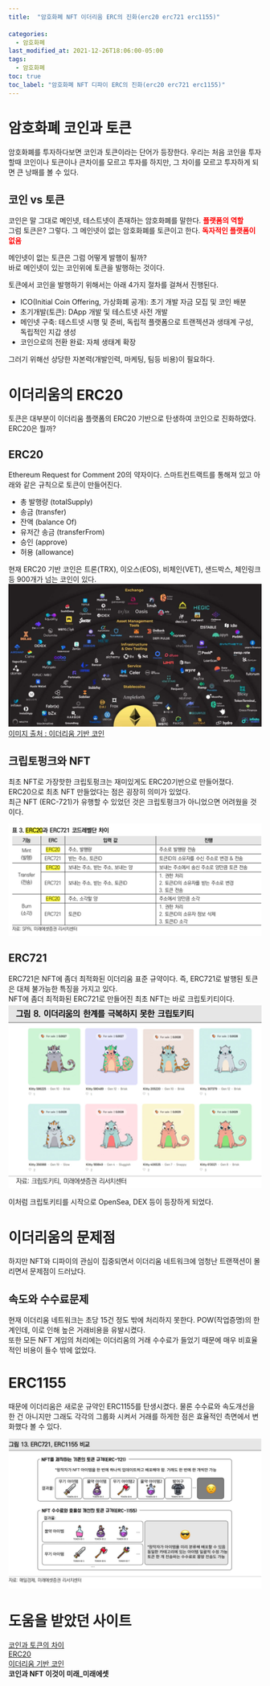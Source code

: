 ```yaml
---
title:  "암호화폐 NFT 이더리움 ERC의 진화(erc20 erc721 erc1155)"

categories:
  - 암호화폐
last_modified_at: 2021-12-26T18:06:00-05:00
tags:
  - 암호화폐
toc: true
toc_label: "암호화폐 NFT 디파이 ERC의 진화(erc20 erc721 erc1155)"
---
```


# 암호화폐 코인과 토큰
암호화폐를 투자하다보면 코인과 토큰이라는 단어가 등장한다. 우리는 처음 코인을 투자할때 코인이나 토큰이나 큰차이를 모르고 투자를 하지만, 그 차이를 모르고 투자하게 되면 큰 낭패를 볼 수 있다.

## 코인 vs 토큰
코인은 말 그대로 메인넷, 테스트넷이 존재하는 암호화폐를 말한다. <span style="color:red">**플랫폼의 역할**</span> <br>
그럼 토큰은? 그렇다. 그 메인넷이 없는 암호화폐를 토큰이고 한다. <span style="color:red">**독자적인 플랫폼이 없음**</span> <br>

메인넷이 없는 토큰은 그럼 어떻게 발행이 될까? <br>
바로 메인넷이 있는 코인위에 토큰을 발행하는 것이다.

토큰에서 코인을 발행하기 위해서는 아래 4가지 절차를 걸쳐서 진행된다.

- ICO(Initial Coin Offering, 가상화폐 공개): 초기 개발 자금 모집 및 코인 배분
- 초기개발(토큰): DApp 개발 및 테스트넷 사전 개발
- 메인넷 구축: 테스트넷 시행 및 준비, 독립적 플랫폼으로 트랜젝션과 생태계 구성, 독립적인 지갑 생성
- 코인으로의 전환 완료: 자체 생태계 확장

그러기 위해선 상당한 자본력(개발인력, 마케팅, 팀등 비용)이 필요하다.

# 이더리움의 ERC20
토큰은 대부분이 이더리움 플랫폼의 ERC20 기반으로 탄생하여 코인으로 진화하였다. ERC20은 뭘까?

## ERC20
Ethereum Request for Comment 20의 약자이다. 스마트컨트랙트를 통해져 있고 아래와 같은 규칙으로 토큰이 만들어진다.
- 총 발행량 (totalSupply)
- 송금 (transfer)
- 잔액 (balance Of)
- 유저간 송금 (transferFrom)
- 승인 (approve)
- 허용 (allowance)

현재 ERC20 기반 코인은 트론(TRX), 이오스(EOS), 비체인(VET), 샌드박스, 체인링크 등 900개가 넘는 코인이 있다.
![Image Alt 텍스트](/assets/img/crypto/erc20.png) <br>
[이미지 출처 : 이더리움 기반 코인](https://mzqp0731.tistory.com/1057)


## 크립토펑크와 NFT
최초 NFT로 가장핫한 크립토펑크는 재미있게도 ERC20기반으로 만들어졌다.<br>
ERC20으로 최초 NFT 만들었다는 점은 굉장히 의미가 있었다. <br>
최근 NFT (ERC-721)가 유행할 수 있었던 것은 크립토펑크가 아니었으면 어려웠을 것이다. 

![Image Alt 텍스트](/assets/img/crypto/erc721.png) <br>

## ERC721
ERC721은 NFT에 좀더 최적화된 이더리움 표준 규약이다. 즉, ERC721로 발행된 토큰은 대체 불가능한 특징을 가지고 있다. <br>
NFT에 좀더 최적화된 ERC721로 만들어진 최초 NFT는 바로 크립토키티이다. 
![Image Alt 텍스트](/assets/img/crypto/cryptokitty.png) <br>

이처럼 크립토키티를 시작으로 OpenSea, DEX 등이 등장하게 되었다. <br>

# 이더리움의 문제점
하지만 NFT와 디파이의 관심이 집중되면서 이더리움 네트워크에 엄청난 트랜잭션이 몰리면서 문제점이 드러났다.<br>

## 속도와 수수료문제
현재 이더리움 네트워크는 초당 15건 정도 밖에 처리하지 못한다. POW(작업증명)의 한계인데, 이로 인해 높은 거래비용을 유발시켰다.<br>
또한 모든 NFT 게임의 처리에는 이더리움의 거래 수수료가 들었기 때문에 매우 비효율적인 비용이 들수 밖에 없었다.

# ERC1155
때문에 이더리움은 새로운 규약인 ERC1155를 탄생시켰다. 물론 수수료와 속도개선을 한 건 아니지만 그래도 각각의 그룹화 시켜서 거래를 하게한 점은 효율적인 측면에서 변화했다 볼 수 있다.

![Image Alt 텍스트](/assets/img/crypto/erc1155.png) <br>

# 도움을 받았던 사이트
[코인과 토큰의 차이](https://rkzhfn.tistory.com/135) <br>
[ERC20](http://wiki.hash.kr/index.php/ERC-20)<br>
[이더리움 기반 코인](https://mzqp0731.tistory.com/1057)<br>
**코인과 NFT 이것이 미래_미래에셋**
